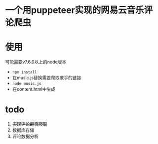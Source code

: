 # 一个用puppeteer实现的网易云音乐评论爬虫

# 使用
可能需要v7.6.0以上的node版本

- `npm install`
- 在music.js替换需要爬取歌手的链接
- `node music.js`
- 在content.html中生成
# todo
1. ~~实现评论翻页爬取~~
2. 数据库存储
3. 评论数据分析